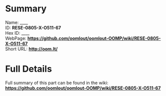 
Summary
=================
  
Name: ____    
ID: __RESE-0805-X-O511-67__   
Hex ID: ____   
WebPage: __https://github.com/oomlout/oomlout-OOMP/wiki/RESE-0805-X-O511-67__   
Short URL: __http://oom.lt/__   

Full Details
==========================
Full summary of this part can be found in the wiki:   
__https://github.com/oomlout/oomlout-OOMP/wiki/RESE-0805-X-O511-67__    

